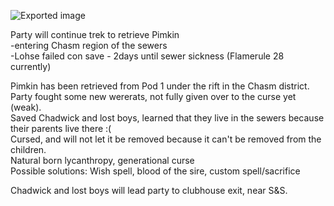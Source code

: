 ![Exported image](Exported%20image%2020240725171508-0.octet-stream)
     
Party will continue trek to retrieve Pimkin  
-entering Chasm region of the sewers  
-Lohse failed con save - 2days until sewer sickness (Flamerule 28 currently)
 
Pimkin has been retrieved from Pod 1 under the rift in the Chasm district.  
Party fought some new wererats, not fully given over to the curse yet (weak).  
Saved Chadwick and lost boys, learned that they live in the sewers because their parents live there :(  
Cursed, and will not let it be removed because it can't be removed from the children.  
Natural born lycanthropy, generational curse  
Possible solutions: Wish spell, blood of the sire, custom spell/sacrifice
 
Chadwick and lost boys will lead party to clubhouse exit, near S&S.